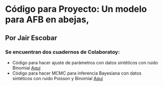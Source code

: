 # Código para Proyecto: Un modelo para AFB en abejas,  
  ## Por Jair Escobar  
 
### Se encuentran dos cuadernos de Colaboratoy:  
  - Código para hacer ajuste de parámetros con datos sintéticos con ruido Binomial [Aquí](Epid_AFB.ipynb)  
  - Código para hacer MCMC para inferencia Bayesiana con datos sintéticos con ruido Poisson y Binomial [Aquí](Epid_AFB_MCMC.ipynb) 
